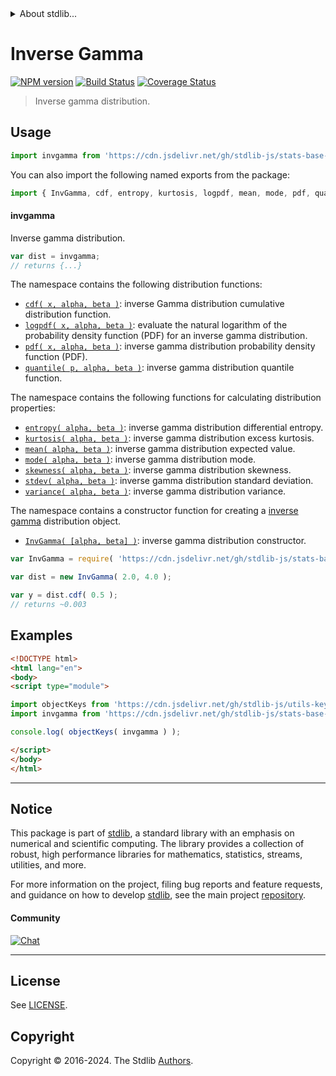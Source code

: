 <!--

@license Apache-2.0

Copyright (c) 2018 The Stdlib Authors.

Licensed under the Apache License, Version 2.0 (the "License");
you may not use this file except in compliance with the License.
You may obtain a copy of the License at

   http://www.apache.org/licenses/LICENSE-2.0

Unless required by applicable law or agreed to in writing, software
distributed under the License is distributed on an "AS IS" BASIS,
WITHOUT WARRANTIES OR CONDITIONS OF ANY KIND, either express or implied.
See the License for the specific language governing permissions and
limitations under the License.

-->


<details>
  <summary>
    About stdlib...
  </summary>
  <p>We believe in a future in which the web is a preferred environment for numerical computation. To help realize this future, we've built stdlib. stdlib is a standard library, with an emphasis on numerical and scientific computation, written in JavaScript (and C) for execution in browsers and in Node.js.</p>
  <p>The library is fully decomposable, being architected in such a way that you can swap out and mix and match APIs and functionality to cater to your exact preferences and use cases.</p>
  <p>When you use stdlib, you can be absolutely certain that you are using the most thorough, rigorous, well-written, studied, documented, tested, measured, and high-quality code out there.</p>
  <p>To join us in bringing numerical computing to the web, get started by checking us out on <a href="https://github.com/stdlib-js/stdlib">GitHub</a>, and please consider <a href="https://opencollective.com/stdlib">financially supporting stdlib</a>. We greatly appreciate your continued support!</p>
</details>

# Inverse Gamma

[![NPM version][npm-image]][npm-url] [![Build Status][test-image]][test-url] [![Coverage Status][coverage-image]][coverage-url] <!-- [![dependencies][dependencies-image]][dependencies-url] -->

> Inverse gamma distribution.



<section class="usage">

## Usage

```javascript
import invgamma from 'https://cdn.jsdelivr.net/gh/stdlib-js/stats-base-dists-invgamma@v0.2.1-esm/index.mjs';
```

You can also import the following named exports from the package:

```javascript
import { InvGamma, cdf, entropy, kurtosis, logpdf, mean, mode, pdf, quantile, skewness, stdev, variance } from 'https://cdn.jsdelivr.net/gh/stdlib-js/stats-base-dists-invgamma@v0.2.1-esm/index.mjs';
```

#### invgamma

Inverse gamma distribution.

```javascript
var dist = invgamma;
// returns {...}
```

The namespace contains the following distribution functions:

<!-- <toc pattern="*+(cdf|pdf|mgf|quantile)*"> -->

<div class="namespace-toc">

-   <span class="signature">[`cdf( x, alpha, beta )`][@stdlib/stats/base/dists/invgamma/cdf]</span><span class="delimiter">: </span><span class="description">inverse Gamma distribution cumulative distribution function.</span>
-   <span class="signature">[`logpdf( x, alpha, beta )`][@stdlib/stats/base/dists/invgamma/logpdf]</span><span class="delimiter">: </span><span class="description">evaluate the natural logarithm of the probability density function (PDF) for an inverse gamma distribution.</span>
-   <span class="signature">[`pdf( x, alpha, beta )`][@stdlib/stats/base/dists/invgamma/pdf]</span><span class="delimiter">: </span><span class="description">inverse gamma distribution probability density function (PDF).</span>
-   <span class="signature">[`quantile( p, alpha, beta )`][@stdlib/stats/base/dists/invgamma/quantile]</span><span class="delimiter">: </span><span class="description">inverse gamma distribution quantile function.</span>

</div>

<!-- </toc> -->

The namespace contains the following functions for calculating distribution properties:

<!-- <toc pattern="*+(entropy|kurtosis|mean|median|mode|skewness|stdev|variance)*"> -->

<div class="namespace-toc">

-   <span class="signature">[`entropy( alpha, beta )`][@stdlib/stats/base/dists/invgamma/entropy]</span><span class="delimiter">: </span><span class="description">inverse gamma distribution differential entropy.</span>
-   <span class="signature">[`kurtosis( alpha, beta )`][@stdlib/stats/base/dists/invgamma/kurtosis]</span><span class="delimiter">: </span><span class="description">inverse gamma distribution excess kurtosis.</span>
-   <span class="signature">[`mean( alpha, beta )`][@stdlib/stats/base/dists/invgamma/mean]</span><span class="delimiter">: </span><span class="description">inverse gamma distribution expected value.</span>
-   <span class="signature">[`mode( alpha, beta )`][@stdlib/stats/base/dists/invgamma/mode]</span><span class="delimiter">: </span><span class="description">inverse gamma distribution mode.</span>
-   <span class="signature">[`skewness( alpha, beta )`][@stdlib/stats/base/dists/invgamma/skewness]</span><span class="delimiter">: </span><span class="description">inverse gamma distribution skewness.</span>
-   <span class="signature">[`stdev( alpha, beta )`][@stdlib/stats/base/dists/invgamma/stdev]</span><span class="delimiter">: </span><span class="description">inverse gamma distribution standard deviation.</span>
-   <span class="signature">[`variance( alpha, beta )`][@stdlib/stats/base/dists/invgamma/variance]</span><span class="delimiter">: </span><span class="description">inverse gamma distribution variance.</span>

</div>

<!-- </toc> -->

The namespace contains a constructor function for creating a [inverse gamma][invgamma-distribution] distribution object.

<!-- <toc pattern="*ctor*"> -->

<div class="namespace-toc">

-   <span class="signature">[`InvGamma( [alpha, beta] )`][@stdlib/stats/base/dists/invgamma/ctor]</span><span class="delimiter">: </span><span class="description">inverse gamma distribution constructor.</span>

</div>

<!-- </toc> -->

```javascript
var InvGamma = require( 'https://cdn.jsdelivr.net/gh/stdlib-js/stats-base-dists-invgamma' ).InvGamma;

var dist = new InvGamma( 2.0, 4.0 );

var y = dist.cdf( 0.5 );
// returns ~0.003
```

</section>

<!-- /.usage -->

<section class="examples">

## Examples

<!-- TODO: better examples -->

<!-- eslint no-undef: "error" -->

```html
<!DOCTYPE html>
<html lang="en">
<body>
<script type="module">

import objectKeys from 'https://cdn.jsdelivr.net/gh/stdlib-js/utils-keys@esm/index.mjs';
import invgamma from 'https://cdn.jsdelivr.net/gh/stdlib-js/stats-base-dists-invgamma@v0.2.1-esm/index.mjs';

console.log( objectKeys( invgamma ) );

</script>
</body>
</html>
```

</section>

<!-- /.examples -->

<!-- Section for related `stdlib` packages. Do not manually edit this section, as it is automatically populated. -->

<section class="related">

</section>

<!-- /.related -->

<!-- Section for all links. Make sure to keep an empty line after the `section` element and another before the `/section` close. -->


<section class="main-repo" >

* * *

## Notice

This package is part of [stdlib][stdlib], a standard library with an emphasis on numerical and scientific computing. The library provides a collection of robust, high performance libraries for mathematics, statistics, streams, utilities, and more.

For more information on the project, filing bug reports and feature requests, and guidance on how to develop [stdlib][stdlib], see the main project [repository][stdlib].

#### Community

[![Chat][chat-image]][chat-url]

---

## License

See [LICENSE][stdlib-license].


## Copyright

Copyright &copy; 2016-2024. The Stdlib [Authors][stdlib-authors].

</section>

<!-- /.stdlib -->

<!-- Section for all links. Make sure to keep an empty line after the `section` element and another before the `/section` close. -->

<section class="links">

[npm-image]: http://img.shields.io/npm/v/@stdlib/stats-base-dists-invgamma.svg
[npm-url]: https://npmjs.org/package/@stdlib/stats-base-dists-invgamma

[test-image]: https://github.com/stdlib-js/stats-base-dists-invgamma/actions/workflows/test.yml/badge.svg?branch=v0.2.1
[test-url]: https://github.com/stdlib-js/stats-base-dists-invgamma/actions/workflows/test.yml?query=branch:v0.2.1

[coverage-image]: https://img.shields.io/codecov/c/github/stdlib-js/stats-base-dists-invgamma/main.svg
[coverage-url]: https://codecov.io/github/stdlib-js/stats-base-dists-invgamma?branch=main

<!--

[dependencies-image]: https://img.shields.io/david/stdlib-js/stats-base-dists-invgamma.svg
[dependencies-url]: https://david-dm.org/stdlib-js/stats-base-dists-invgamma/main

-->

[chat-image]: https://img.shields.io/gitter/room/stdlib-js/stdlib.svg
[chat-url]: https://app.gitter.im/#/room/#stdlib-js_stdlib:gitter.im

[stdlib]: https://github.com/stdlib-js/stdlib

[stdlib-authors]: https://github.com/stdlib-js/stdlib/graphs/contributors

[umd]: https://github.com/umdjs/umd
[es-module]: https://developer.mozilla.org/en-US/docs/Web/JavaScript/Guide/Modules

[deno-url]: https://github.com/stdlib-js/stats-base-dists-invgamma/tree/deno
[deno-readme]: https://github.com/stdlib-js/stats-base-dists-invgamma/blob/deno/README.md
[umd-url]: https://github.com/stdlib-js/stats-base-dists-invgamma/tree/umd
[umd-readme]: https://github.com/stdlib-js/stats-base-dists-invgamma/blob/umd/README.md
[esm-url]: https://github.com/stdlib-js/stats-base-dists-invgamma/tree/esm
[esm-readme]: https://github.com/stdlib-js/stats-base-dists-invgamma/blob/esm/README.md
[branches-url]: https://github.com/stdlib-js/stats-base-dists-invgamma/blob/main/branches.md

[stdlib-license]: https://raw.githubusercontent.com/stdlib-js/stats-base-dists-invgamma/main/LICENSE

[invgamma-distribution]: https://en.wikipedia.org/wiki/Inverse-gamma_distribution

<!-- <toc-links> -->

[@stdlib/stats/base/dists/invgamma/ctor]: https://github.com/stdlib-js/stats-base-dists-invgamma-ctor/tree/esm

[@stdlib/stats/base/dists/invgamma/entropy]: https://github.com/stdlib-js/stats-base-dists-invgamma-entropy/tree/esm

[@stdlib/stats/base/dists/invgamma/kurtosis]: https://github.com/stdlib-js/stats-base-dists-invgamma-kurtosis/tree/esm

[@stdlib/stats/base/dists/invgamma/mean]: https://github.com/stdlib-js/stats-base-dists-invgamma-mean/tree/esm

[@stdlib/stats/base/dists/invgamma/mode]: https://github.com/stdlib-js/stats-base-dists-invgamma-mode/tree/esm

[@stdlib/stats/base/dists/invgamma/skewness]: https://github.com/stdlib-js/stats-base-dists-invgamma-skewness/tree/esm

[@stdlib/stats/base/dists/invgamma/stdev]: https://github.com/stdlib-js/stats-base-dists-invgamma-stdev/tree/esm

[@stdlib/stats/base/dists/invgamma/variance]: https://github.com/stdlib-js/stats-base-dists-invgamma-variance/tree/esm

[@stdlib/stats/base/dists/invgamma/cdf]: https://github.com/stdlib-js/stats-base-dists-invgamma-cdf/tree/esm

[@stdlib/stats/base/dists/invgamma/logpdf]: https://github.com/stdlib-js/stats-base-dists-invgamma-logpdf/tree/esm

[@stdlib/stats/base/dists/invgamma/pdf]: https://github.com/stdlib-js/stats-base-dists-invgamma-pdf/tree/esm

[@stdlib/stats/base/dists/invgamma/quantile]: https://github.com/stdlib-js/stats-base-dists-invgamma-quantile/tree/esm

<!-- </toc-links> -->

</section>

<!-- /.links -->
